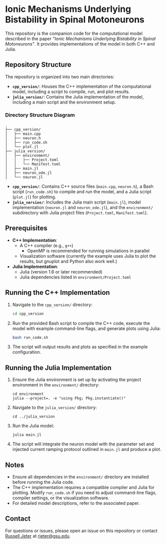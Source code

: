 # Ionic Mechanisms Underlying Bistability in Spinal Motoneurons

This repository is the companion code for the computational model described in the paper *"Ionic Mechanisms Underlying Bistability in Spinal Motoneurons"*. It provides implementations of the model in both C++ and Julia.

## Repository Structure

The repository is organized into two main directories:

- **`cpp_version/`**: Houses the C++ implementation of the computational model, including a script to compile, run, and plot results.
- **`julia_version/`**: Contains the Julia implementation of the model, including a main script and the environment setup.

### Directory Structure Diagram

```
.
├── cpp_version/
│   ├── main.cpp
│   ├── neuron.h
│   ├── run_code.sh
│   └── plot.jl
├── julia_version/
│   ├── environment/
│   │   ├── Project.toml
│   │   └── Manifest.toml
│   ├── main.jl
│   ├── neuron_ode.jl
│   └── neuron.jl
```

- **`cpp_version/`**: Contains C++ source files (`main.cpp`, `neuron.h`), a Bash script (`run_code.sh`) to compile and run the model, and a Julia script (`plot.jl`) for plotting.
- **`julia_version/`**: Includes the Julia main script (`main.jl`), model implementation (`neuron.jl` and `neuron_ode.jl`), and the `environment/` subdirectory with Julia project files (`Project.toml`, `Manifest.toml`).


## Prerequisites

- **C++ Implementation**:
  - A C++ compiler (e.g., `g++`) 
    - OpenMP is recommended for running simulations in parallel
  - Visualization software (currently the example uses Julia to plot the results, but gnuplot and Python also work well.)
- **Julia Implementation**:
  - Julia (version 1.6 or later recommended)
  - Julia dependencies listed in `environment/Project.toml`

## Running the C++ Implementation

1. Navigate to the `cpp_version/` directory:
   ```bash
   cd cpp_version
   ```
2. Run the provided Bash script to compile the C++ code, execute the model with example command-line flags, and generate plots using Julia:
   ```bash
   bash run_code.sh
   ```
3. The script will output results and plots as specified in the example configuration.

## Running the Julia Implementation

1. Ensure the Julia environment is set up by activating the project environment in the `environment/` directory:
   ```
   cd environment
   julia --project=. -e "using Pkg; Pkg.instantiate()"
   ```
2. Navigate to the `julia_version/` directory:
   ```
   cd ../julia_version
   ```
3. Run the Julia model:
   ```
   julia main.jl
   ```
4. The script will integrate the neuron model with the parameter set and injected current ramping protocol outlined in `main.jl` and produce a plot.

## Notes

- Ensure all dependencies in the `environment/` directory are installed before running the Julia code.
- The C++ implementation requires a compatible compiler and Julia for plotting. Modify `run_code.sh` if you need to adjust command-line flags, compiler settings, or the visualization software.
- For detailed model descriptions, refer to the associated paper.

## Contact

For questions or issues, please open an issue on this repository or contact [Russell Jeter](math.gsu.edu/rjeter) at [rjeter@gsu.edu](mailto:rjeter@gsu.edu).